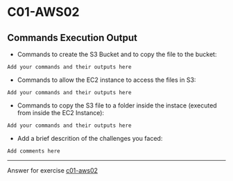 # C01-AWS02

## Commands Execution Output

- Commands to create the S3 Bucket and to copy the file to the bucket:
```
Add your commands and their outputs here
```

- Commands to allow the EC2 instance to access the files in S3:
```
Add your commands and their outputs here
```

- Commands to copy the S3 file to a folder inside the instace (executed from inside the EC2 Instance):
```
Add your commands and their outputs here
```

- Add a brief descrition of the challenges you faced:
```
Add comments here
```

<!-- Don't change anything below this point-->
<!-- Before commiting, remove both commented lines--> 
***
Answer for exercise [c01-aws02](https://github.com/devopsacademyau/academy/blob/635775538e8ad7793b305f48064b09e23c626fb7/classes/01class/exercises/c01-aws02/README.md)